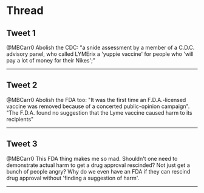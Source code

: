 # Thread

## Tweet 1

@MBCarr0 Abolish the CDC: "a snide assessment by a member of a C.D.C. advisory panel, who called LYMErix a 'yuppie vaccine' for people who 'will pay a lot of money for their Nikes';"

---

## Tweet 2

@MBCarr0 Abolish the FDA too: "It was the first time an F.D.A.-licensed vaccine was removed because of a concerted public-opinion campaign". "The F.D.A. found no suggestion that the Lyme vaccine caused harm to its recipients"

---

## Tweet 3

@MBCarr0 This FDA thing makes me so mad. Shouldn't one need to demonstrate actual harm to get a drug approval rescinded? Not just get a bunch of people angry? Why do we even have an FDA if they can rescind drug approval without 'finding a suggestion of harm'.

---

